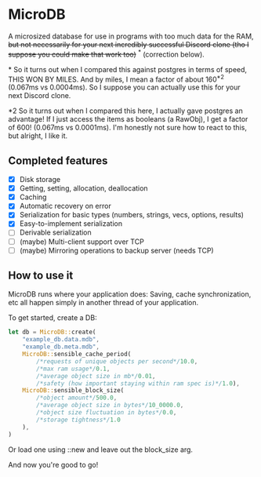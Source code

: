 # MicroDB

A microsized database for use in programs with too much data for the RAM, ~~but not necessarily for your
next incredibly successful Discord clone (tho I suppose you could make that work too)~~ <sup>\*</sup> (correction below).

\* So it turns out when I compared this against postgres in terms of speed, THIS WON BY MILES. And by miles,
   I mean a factor of about 160<sup>\*2</sup> (0.067ms vs 0.0004ms). So I suppose you can actually use this for your next
   Discord clone.

\*2 So it turns out when I compared this here, I actually gave postgres an advantage! If I just access the items
    as booleans (a RawObj), I get a factor of 600! (0.067ms vs 0.0001ms).
    I'm honestly not sure how to react to this, but alright, I like it.

## Completed features

- [x] Disk storage
- [x] Getting, setting, allocation, deallocation
- [x] Caching
- [x] Automatic recovery on error
- [x] Serialization for basic types (numbers, strings, vecs, options, results)
- [x] Easy-to-implement serialization
- [ ] Derivable serialization
- [ ] (maybe) Multi-client support over TCP
- [ ] (maybe) Mirroring operations to backup server (needs TCP)

## How to use it

MicroDB runs where your application does: Saving, cache synchronization, etc all happen simply in another thread of your application.

To get started, create a DB:
```rs
let db = MicroDB::create(
    "example_db.data.mdb",
    "example_db.meta.mdb",
    MicroDB::sensible_cache_period(
        /*requests of unique objects per second*/10.0, 
        /*max ram usage*/0.1, 
        /*average object size in mb*/0.01, 
        /*safety (how important staying within ram spec is)*/1.0),
    MicroDB::sensible_block_size(
        /*object amount*/500.0, 
        /*average object size in bytes*/10_0000.0, 
        /*object size fluctuation in bytes*/0.0, 
        /*storage tightness*/1.0
    ),
)
```
Or load one using ::new and leave out the block_size arg.

And now you're good to go!

